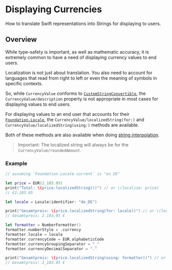 # Displaying Currencies

How to translate Swift representations into Strings for displaying to users.

## Overview

While type-safety is important, as well as mathematic accuracy, it is extremely common to have a need of displaying currency values to end users.

Localization is not just about translation. You also need to account for
languages that read from right to left or even the meaning of symbols in specific contexts.

So, while ``CurrencyValue`` conforms to [`CustomStringConvertible`](https://developer.apple.com/documentation/swift/customstringconvertible),
the ``CurrencyValue/description`` property is not appropriate in most cases for displaying values to end users.

For displaying values to an end user that accounts for their [`Foundation.Locale`](https://developer.apple.com/documentation/foundation/locale),
the ``CurrencyValue/localizedString(for:)`` and ``CurrencyValue/localizedString(using:)`` methods are available.

Both of these methods are also available when doing [string interpolation](https://docs.swift.org/swift-book/documentation/the-swift-programming-language/stringsandcharacters/#String-Interpolation).

> Important: The localized string will always be for the ``CurrencyValue/roundedAmount``.

### Example
```swift
// assuming `Foundation.Locale.current` is "en_US"

let price = EUR(2_103.95)
print("Total: \(price.localizedString())") // or \(localize: price)
// €2,103.95

let locale = Locale(identifier: "de_DE")

print("Gesamtpreis: \(price.localizedString(for: locale))") // or \(localize: price, for: locale)
// Gesamtpreis: 2.103,95 €

let formatter = NumberFormatter()
formatter.numberStyle = .currency
formatter.locale = locale
formatter.currencyCode = EUR.alphabeticCode
formatter.currencyGroupingSeparator = "_"
formatter.currencyDecimalSeparator = "."

print("Gesamtpreis: \(price.localizedString(using: formatter))") // or \(localize: price, using: formatter)
// Gesamtpreis: 2_103.95 €
```
